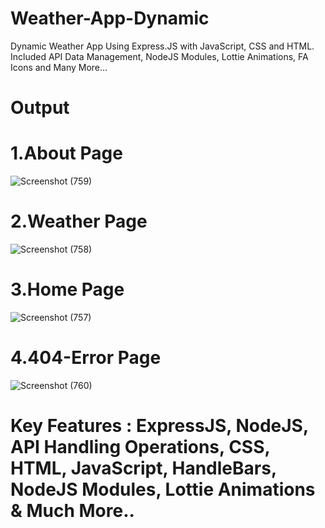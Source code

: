 # Weather-App-Dynamic
Dynamic Weather App Using Express.JS with JavaScript, CSS and HTML. Included API Data Management, NodeJS Modules, Lottie Animations, FA Icons and Many More...
# Output
# 1.About Page
![Screenshot (759)](https://user-images.githubusercontent.com/32270549/177007596-7612619f-4e74-42d6-8165-50c383e636ab.png)
# 2.Weather Page
![Screenshot (758)](https://user-images.githubusercontent.com/32270549/177007600-3028b360-fd71-4400-a4ba-3200a4c58bc1.png)
# 3.Home Page
![Screenshot (757)](https://user-images.githubusercontent.com/32270549/177007601-bd2a01a5-bff5-4451-87b0-b3be442178c0.png)
# 4.404-Error Page
![Screenshot (760)](https://user-images.githubusercontent.com/32270549/177007718-3870b331-66b4-44be-a571-dcfc7da05603.png)

# Key Features : ExpressJS, NodeJS, API Handling Operations, CSS, HTML, JavaScript, HandleBars, NodeJS Modules, Lottie Animations & Much More..
